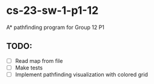 # cs-23-sw-1-p1-12
A* pathfinding program for Group 12 P1

##  TODO:
  - [ ] Read map from file
  - [ ] Make tests
  - [ ] Implement pathfinding visualization with colored grid
